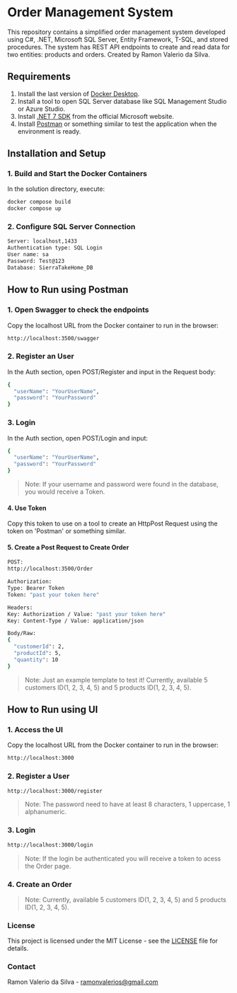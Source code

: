 # Order Management System

This repository contains a simplified order management system developed using C#, .NET, Microsoft SQL Server, Entity Framework, T-SQL, and stored procedures. The system has REST API endpoints to create and read data for two entities: products and orders. Created by Ramon Valerio da Silva.

## Requirements

1. Install the last version of [Docker Desktop](https://www.docker.com/products/docker-desktop).
2. Install a tool to open SQL Server database like SQL Management Studio or Azure Studio.
3. Install [.NET 7 SDK](https://dotnet.microsoft.com/download/dotnet/7.0) from the official Microsoft website.
4. Install [Postman](https://www.postman.com/downloads/) or something similar to test the application when the environment is ready.

## Installation and Setup

### 1. Build and Start the Docker Containers
   In the solution directory, execute:
   ```bash
   docker compose build
   docker compose up
   ```

### 2. Configure SQL Server Connection
```bash
Server: localhost,1433
Authentication type: SQL Login
User name: sa
Password: Test@123
Database: SierraTakeHome_DB
```

## How to Run using Postman
### 1. Open Swagger to check the endpoints
Copy the localhost URL from the Docker container to run in the browser:
```bash
http://localhost:3500/swagger
```

### 2. Register an User
In the Auth section, open POST/Register and input in the Request body:
```bash
{
  "userName": "YourUserName",
  "password": "YourPassword"
}
```

### 3. Login
In the Auth section, open POST/Login and input:
```bash
{
  "userName": "YourUserName",
  "password": "YourPassword"
}
```
>Note: If your username and password were found in the database, you would receive a Token.

#### 4. Use Token
Copy this token to use on a tool to create an HttpPost Request using the token on 'Postman' or something similar.

#### 5. Create a Post Request to Create Order
```bash
POST:
http://localhost:3500/Order
```
```bash
Authorization:
Type: Bearer Token
Token: "past your token here"
```
```bash
Headers:
Key: Authorization / Value: "past your token here"
Key: Content-Type / Value: application/json
```
```bash
Body/Raw:
{
  "customerId": 2,
  "productId": 5,
  "quantity": 10
}
```
>Note: Just an example template to test it!
Currently, available 5 customers ID(1, 2, 3, 4, 5) and 5 products ID(1, 2, 3, 4, 5).

## How to Run using UI

### 1. Access the UI
Copy the localhost URL from the Docker container to run in the browser:
```bash
http://localhost:3000
```

### 2. Register a User
```bash
http://localhost:3000/register
```
>Note: The password need to have at least 8 characters, 1 uppercase, 1 alphanumeric.

### 3. Login
```bash
http://localhost:3000/login
```
>Note: If the login be authenticated you will receive a token to acess the Order page.

### 4. Create an Order
>Note: Currently, available 5 customers ID(1, 2, 3, 4, 5) and 5 products ID(1, 2, 3, 4, 5).

### License
This project is licensed under the MIT License - see the [LICENSE](LICENSE.md) file for details.

### Contact
Ramon Valerio da Silva - ramonvalerios@gmail.com
